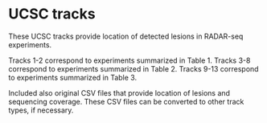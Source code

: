 # UCSC tracks

These UCSC tracks provide location of detected lesions in RADAR-seq experiments.

Tracks 1-2 correspond to experiments summarized in Table 1.
Tracks 3-8 correspond to experiments summarized in Table 2.
Tracks 9-13 correspond to experiments summarized in Table 3.

Included also original CSV files that provide location of lesions and sequencing coverage. These CSV files can be converted to other track types, if necessary.
